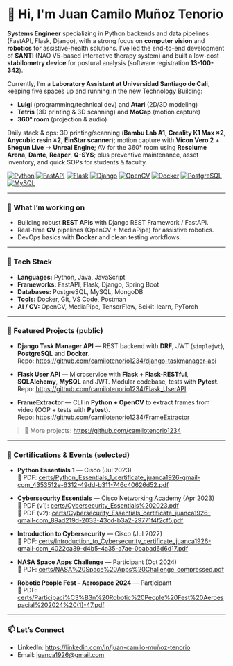 # 👋 Hi, I'm Juan Camilo Muñoz Tenorio

**Systems Engineer** specializing in Python backends and data pipelines (FastAPI, Flask, Django), with a strong focus on **computer vision** and **robotics** for assistive-health solutions. I’ve led the end-to-end development of **SANTI** (NAO V5–based interactive therapy system) and built a low-cost **stabilometry device** for postural analysis (software registration **13-100-342**).

Currently, I’m a **Laboratory Assistant at Universidad Santiago de Cali**, keeping five spaces up and running in the new Technology Building:
- **Luigi** (programming/technical dev) and **Atari** (2D/3D modeling)
- **Tetris** (3D printing & 3D scanning) and **MoCap** (motion capture)
- **360° room** (projection & audio)

Daily stack & ops: 3D printing/scanning (**Bambu Lab A1**, **Creality K1 Max ×2**, **Anycubic resin ×2**, **EinStar scanner**); motion capture with **Vicon Vero 2** + **Shogun Live** → **Unreal Engine**; AV for the 360° room using **Resolume Arena**, **Dante**, **Reaper**, **Q-SYS**; plus preventive maintenance, asset inventory, and quick SOPs for students & faculty.


[![Python](https://img.shields.io/badge/Python-3776AB?logo=python&logoColor=white)][Python]
[![FastAPI](https://img.shields.io/badge/FastAPI-009688?logo=fastapi&logoColor=white)][FastAPI]
[![Flask](https://img.shields.io/badge/Flask-000000?logo=flask&logoColor=white)][Flask]
[![Django](https://img.shields.io/badge/Django-092E20?logo=django&logoColor=white)][Django]
[![OpenCV](https://img.shields.io/badge/OpenCV-5C3EE8?logo=opencv&logoColor=white)][OpenCV]
[![Docker](https://img.shields.io/badge/Docker-2496ED?logo=docker&logoColor=white)][Docker]
[![PostgreSQL](https://img.shields.io/badge/PostgreSQL-336791?logo=postgresql&logoColor=white)][PostgreSQL]
[![MySQL](https://img.shields.io/badge/MySQL-4479A1?logo=mysql&logoColor=white)][MySQL]

[Python]: #
[FastAPI]: #
[Flask]: #
[Django]: #
[OpenCV]: #
[Docker]: #
[PostgreSQL]: #
[MySQL]: #

---

### 🔭 What I’m working on
- Building robust **REST APIs** with Django REST Framework / FastAPI.
- Real-time **CV** pipelines (OpenCV + MediaPipe) for assistive robotics.
- DevOps basics with **Docker** and clean testing workflows.

---

### 🧠 Tech Stack
- **Languages:** Python, Java, JavaScript  
- **Frameworks:** FastAPI, Flask, Django, Spring Boot  
- **Databases:** PostgreSQL, MySQL, MongoDB  
- **Tools:** Docker, Git, VS Code, Postman  
- **AI / CV:** OpenCV, MediaPipe, TensorFlow, Scikit-learn, PyTorch  

---

### 🚀 Featured Projects (public)
- **Django Task Manager API** — REST backend with **DRF**, JWT (`simplejwt`), **PostgreSQL** and **Docker**.  
  Repo: https://github.com/camilotenorio1234/django-taskmanager-api

- **Flask User API** — Microservice with **Flask + Flask-RESTful**, **SQLAlchemy**, **MySQL** and JWT. Modular codebase, tests with **Pytest**.  
  Repo: https://github.com/camilotenorio1234/Flask_UserAPI

- **FrameExtractor** — CLI in **Python + OpenCV** to extract frames from video (OOP + tests with **Pytest**).  
  Repo: https://github.com/camilotenorio1234/FrameExtractor

> 📝 More projects: https://github.com/camilotenorio1234

---

### 🏅 Certifications & Events (selected)

- **Python Essentials 1** — Cisco (Jul 2023)  
  📄 PDF: [certs/Python_Essentials_1_certificate_juanca1926-gmail-com_4353512e-6312-49dd-b311-746c40626d52.pdf](certs/Python_Essentials_1_certificate_juanca1926-gmail-com_4353512e-6312-49dd-b311-746c40626d52.pdf)

- **Cybersecurity Essentials** — Cisco Networking Academy (Apr 2023)  
  📄 PDF (v1): [certs/Cybersecurity_Essentials%202023.pdf](certs/Cybersecurity_Essentials%202023.pdf)  
  📄 PDF (v2): [certs/Cybersecurity_Essentials_certificate_juanca1926-gmail-com_89ad219d-2033-43cd-b3a2-29771f4f2cf5.pdf](certs/Cybersecurity_Essentials_certificate_juanca1926-gmail-com_89ad219d-2033-43cd-b3a2-29771f4f2cf5.pdf)

- **Introduction to Cybersecurity** — Cisco (Jul 2022)  
  📄 PDF: [certs/Introduction_to_Cybersecurity_certificate_juanca1926-gmail-com_4022ca39-d4b5-4a35-a7ae-0babad6d6d17.pdf](certs/Introduction_to_Cybersecurity_certificate_juanca1926-gmail-com_4022ca39-d4b5-4a35-a7ae-0babad6d6d17.pdf)

- **NASA Space Apps Challenge** — Participant (Oct 2024)  
  📄 PDF: [certs/NASA%20Space%20Apps%20Challenge_compressed.pdf](certs/NASA%20Space%20Apps%20Challenge_compressed.pdf)

- **Robotic People Fest – Aerospace 2024** — Participant  
  📄 PDF: [certs/Participaci%C3%B3n%20Robotic%20People%20Fest%20Aeroespacial%202024%20(1)-47.pdf](certs/Participaci%C3%B3n%20Robotic%20People%20Fest%20Aeroespacial%202024%20(1)-47.pdf)

---

### 📫 Let’s Connect
- LinkedIn: https://linkedin.com/in/juan-camilo-muñoz-tenorio  
- Email: juanca1926@gmail.com
